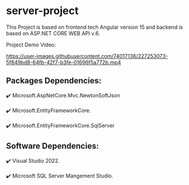 # server-project
This Project is based on frontend tech Angular version 15 and backend is based on ASP.NET CORE WEB API v.6.

Project Demo Video:

https://user-images.githubusercontent.com/74017136/227253073-5f849bd8-64fb-42f7-b3fe-01696f5a772b.mp4


## Packages Dependencies:
✔️ Microsoft.AspNetCore.Mvc.NewtonSoftJson<br></br>
✔️ Microsoft.EntityFrameworkCore.<br></br>
✔️ Microsoft.EntityFrameworkCore.SqlServer


## Software Dependencies:
✔️ Visual Studio 2022.<br></br>
✔️ Microsoft SQL Server Mangement Studio.
